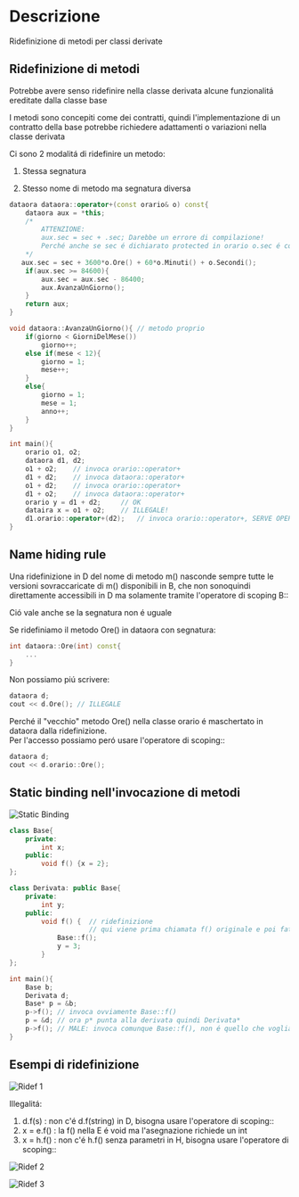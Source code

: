 # Descrizione

Ridefinizione di metodi per classi derivate


## Ridefinizione di metodi

Potrebbe avere senso ridefinire nella classe derivata alcune funzionalitá ereditate dalla classe base

I metodi sono concepiti come dei contratti, quindi l'implementazione di un contratto della base 
potrebbe richiedere adattamenti o variazioni nella classe derivata

Ci sono 2 modalitá di ridefinire un metodo:

1. Stessa segnatura

2. Stesso nome di metodo ma segnatura diversa

```cpp
dataora dataora::operator+(const orario& o) const{
    dataora aux = *this;
    /*  
        ATTENZIONE: 
        aux.sec = sec + .sec; Darebbe un errore di compilazione!
        Perché anche se sec é dichiarato protected in orario o.sec é comunque inaccessibile in dataora
    */
   aux.sec = sec + 3600*o.Ore() + 60*o.Minuti() + o.Secondi();
    if(aux.sec >= 84600){
        aux.sec = aux.sec - 86400;
        aux.AvanzaUnGiorno();
    }
    return aux;
}

void dataora::AvanzaUnGiorno(){ // metodo proprio
    if(giorno < GiorniDelMese())
        giorno++;
    else if(mese < 12){
        giorno = 1; 
        mese++;
    }
    else{
        giorno = 1;
        mese = 1;
        anno++;
    }
}

int main(){
    orario o1, o2;
    dataora d1, d2;
    o1 + o2;    // invoca orario::operator+
    d1 + d2;    // invoca dataora::operator+
    o1 + d2;    // invoca orario::operator+
    d1 + o2;    // invoca dataora::operator+
    orario y = d1 + d2;     // OK 
    dataira x = o1 + o2;    // ILLEGALE!
    d1.orario::operator+(d2);   // invoca orario::operator+, SERVE OPERATORE DI SCOPING::
}
```

## Name hiding rule

Una ridefinizione in D del nome di metodo m() nasconde sempre tutte le versioni sovraccaricate di m() disponibili in B, che non sonoquindi direttamente accessibili in D ma solamente tramite l'operatore di scoping B::

Ció vale anche se la segnatura non é uguale

Se ridefiniamo il metodo Ore() in dataora con segnatura:

```cpp 
int dataora::Ore(int) const{
    ...
}
```
Non possiamo piú scrivere:

```cpp
dataora d;
cout << d.Ore(); // ILLEGALE
```
Perché il "vecchio" metodo Ore() nella classe orario é maschertato in dataora dalla ridefinizione.  
Per l'accesso possiamo peró usare l'operatore di scoping:: 

```cpp
dataora d; 
cout << d.orario::Ore();
```

## Static binding nell'invocazione di metodi

![Static Binding](../../assets/Static_binding.png)

```cpp
class Base{
    private: 
        int x;
    public:
        void f() {x = 2};
};

class Derivata: public Base{
    private:
        int y;
    public:
        void f() {  // ridefinizione
                    // qui viene prima chiamata f() originale e poi fatto quanto necessario dalla derivata 
            Base::f(); 
            y = 3;
        }
};

int main(){
    Base b;
    Derivata d;
    Base* p = &b;
    p->f(); // invoca ovviamente Base::f()
    p = &d; // ora p* punta alla derivata quindi Derivata*
    p->f(); // MALE: invoca comunque Base::f(), non é quello che vogliamo
}
```

## Esempi di ridefinizione

![Ridef 1](../../assets/Ridef_1.png)

Illegalitá:
1. d.f(s) : non c'é d.f(string) in D, bisogna usare l'operatore di scoping::
2. x = e.f() : la f() nella E é void ma l'asegnazione richiede un int
3. x = h.f() : non c'é h.f() senza parametri in H, bisogna usare l'operatore di scoping::

![Ridef 2](../../assets/Ridef_2.png)

![Ridef 3](../../assets/Ridef_3.png)